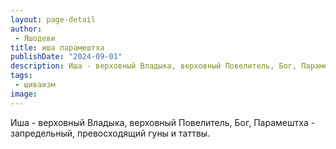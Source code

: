 ```yaml
---
layout: page-detail
author:
 - Яшодеви
title: иша парамештха
publishDate: "2024-09-01"
description: Иша - верховный Владыка, верховный Повелитель, Бог, Парамештха - запредельный, превосходящий гуны и таттвы.
tags:
 - шиваизм
image: 
---
```


Иша - верховный Владыка, верховный Повелитель, Бог, Парамештха - запредельный, превосходящий гуны и таттвы.

